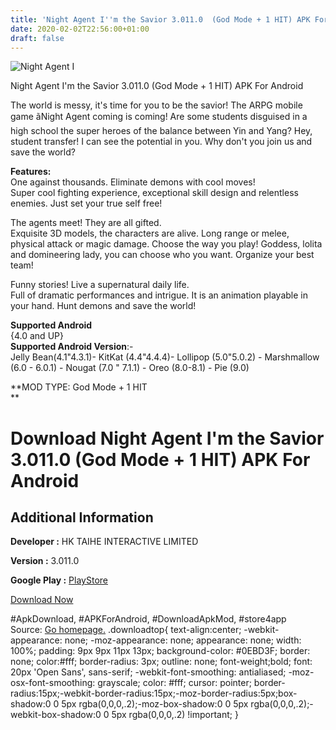 ```yaml
---
title: 'Night Agent I''m the Savior 3.011.0  (God Mode + 1 HIT) APK For Android'
date: 2020-02-02T22:56:00+01:00
draft: false
---
```


![Night Agent I](https://i2.wp.com/apkhome.net/wp-content/uploads/2020/02/Night-Agent-Im-the-Savior-3.011.0--God-Mode-1-HIT.png "Night Agent I")

  

Night Agent I'm the Savior 3.011.0  (God Mode + 1 HIT) APK For Android

The world is messy, it's time for you to be the savior! The ARPG mobile game ãNight Agent coming is coming! Are some students disguised in a high school the super heroes of the balance between Yin and Yang? Hey, student transfer! I can see the potential in you. Why don't you join us and save the world?

**Features:**  
One against thousands. Eliminate demons with cool moves!  
Super cool fighting experience, exceptional skill design and relentless enemies. Just set your true self free!

The agents meet! They are all gifted.  
Exquisite 3D models, the characters are alive. Long range or melee, physical attack or magic damage. Choose the way you play! Goddess, lolita and domineering lady, you can choose who you want. Organize your best team!

Funny stories! Live a supernatural daily life.  
Full of dramatic performances and intrigue. It is an animation playable in your hand. Hunt demons and save the world!

**Supported Android**  
{4.0 and UP}  
**Supported Android Version**:-  
Jelly Bean(4.1"4.3.1)- KitKat (4.4"4.4.4)- Lollipop (5.0"5.0.2) - Marshmallow (6.0 - 6.0.1) - Nougat (7.0 " 7.1.1) - Oreo (8.0-8.1) - Pie (9.0)

**MOD TYPE: God Mode + 1 HIT  
**

Download Night Agent I'm the Savior 3.011.0  (God Mode + 1 HIT) APK For Android
===================================================================================

Additional Information
----------------------

**Developer :** HK TAIHE INTERACTIVE LIMITED

**Version :** 3.011.0

**Google Play :** [PlayStore](https://play.google.com/store/apps/details?id=com.newtypegames.pken)

  

[Download Now](https://store4app.co/post/night-agent-im-the-savior-3-011-0-od-god-mode-1-hit-apk-for-android_1580675192)

  
#ApkDownload, #APKForAndroid, #DownloadApkMod, #store4app  
Source: [Go homepage.](https://store4app.co/post/night-agent-im-the-savior-3-011-0-od-god-mode-1-hit-apk-for-android_1580675192) .downloadtop{ text-align:center; -webkit-appearance: none; -moz-appearance: none; appearance: none; width: 100%; padding: 9px 9px 11px 13px; background-color: #0EBD3F; border: none; color:#fff; border-radius: 3px; outline: none; font-weight;bold; font: 20px 'Open Sans', sans-serif; -webkit-font-smoothing: antialiased; -moz-osx-font-smoothing: grayscale; color: #fff; cursor: pointer; border-radius:15px;-webkit-border-radius:15px;-moz-border-radius:5px;box-shadow:0 0 5px rgba(0,0,0,.2);-moz-box-shadow:0 0 5px rgba(0,0,0,.2);-webkit-box-shadow:0 0 5px rgba(0,0,0,.2) !important; }